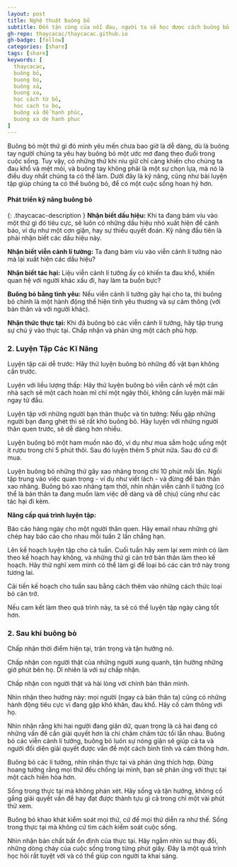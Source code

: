 ```yaml
---
layout: post
title: Nghệ thuật buông bỏ
subtitle: Đến tận cùng của nỗi đau, người ta sẽ học được cách buông bỏ...
gh-repo: thaycacac/thaycacac.github.io
gh-badge: [follow]
categories: [share]
tags: [share]
keywords: [
  thaycacac,
  buông bỏ,
  buong bo,
  buông xả,
  buong xa,
  học cách từ bỏ,
  hoc cach tu bo,
  buông xả để hạnh phúc,
  buong xa de hanh phuc
]
---
```


Buông bỏ một thứ gì đó mình yêu mến chưa bao giờ là dễ dàng, dù là buông tay người chúng ta yêu hay buông bỏ một ước mơ đang theo đuổi trong cuộc sống. Tuy vậy, có những thứ khi níu giữ chỉ càng khiến cho chúng ta đau khổ và mệt mỏi, và buông tay không phải là một sự chọn lựa, mà nó là điều duy nhất chúng ta có thể làm. Dưới đây là kỹ năng, cũng như bài luyện tập giúp chúng ta có thể buông bỏ, để có một cuộc sống hoan hỷ hơn.

#### Phát triển kỹ năng buông bỏ

{: .thaycacac-description }
**Nhận biết dấu hiệu:** Khi ta đang bám víu vào một thứ gì đó tiêu cực, sẽ luôn có những dấu hiệu nhỏ xuất hiện để cảnh báo, ví dụ như một cơn giận, hay sự thiếu quyết đoán. Kỹ năng đầu tiên là phải nhận biết các dấu hiệu này.

**Nhận biết viễn cảnh lí tưởng:** Ta đang bám víu vào viễn cảnh lí tưởng nào mà lại xuất hiện các dấu hiệu?

**Nhận biết tác hại:** Liệu viễn cảnh lí tưởng ấy có khiến ta đau khổ, khiến quan hệ với người khác xấu đi, hay làm ta buồn bực?

**Buông bỏ bằng tình yêu:** Nếu viễn cảnh lí tưởng gây hại cho ta, thì buông bỏ chính là một hành động thể hiện tình yêu thương và sự cảm thông (với bản thân và với người khác).

**Nhận thức thực tại:** Khi đã buông bỏ các viễn cảnh lí tưởng, hãy tập trung sự chú ý vào thực tại. Chấp nhận và phản ứng một cách phù hợp.

### 2. Luyện Tập Các Kĩ Năng

Luyện tập cái dễ trước: Hãy thử luyện buông bỏ những đồ vật bạn không
cần trước.

Luyện với liều lượng thấp: Hãy thử luyện buông bỏ viễn cảnh về một căn
nhà sạch sẽ một cách hoàn mĩ chỉ một ngày thôi, không cần luyện mãi mãi
ngay từ đầu.

Luyện tập với những người bạn thân thuộc và tin tưởng: Nếu gặp những
người bạn đang ghét thì sẽ rất khó buông bỏ. Hãy luyện với những người
thân quen trước, sẽ dễ dàng hơn nhiều.

Luyện buông bỏ một ham muốn nào đó, ví dụ như mua sắm hoặc uống
một ít rượu trong chỉ 5 phút thôi. Sau đó luyện thêm 5 phút nữa. Sau đó cứ đi
mua.

Luyện buông bỏ những thứ gây xao nhãng trong chỉ 10 phút mỗi lần.
Ngồi tập trung vào việc quan trọng - ví dụ như viết lách - và đừng để bản
thân xao nhãng. Buông bỏ xao nhãng tạm thời, nhìn nhận viễn cảnh lí tưởng
(có thể là bản thân ta đang muốn làm việc dễ dàng và dễ chịu) cũng như các
tác hại đi kèm.

**Nâng cấp quá trình luyện tập:**

Báo cáo hàng ngày cho một người thân quen. Hãy email nhau những ghi
chép hay báo cáo cho nhau mỗi tuần 2 lần chẳng hạn.

Lên kế hoạch luyện tập cho cả tuần. Cuối tuần hãy xem lại xem mình có
làm theo kế hoạch hay không, và những thứ gì cản trở bản thân làm theo kế
hoạch. Hãy thử nghĩ xem mình có thể làm gì để loại bỏ các cản trở này trong
tương lai.

Cải tiến kế hoạch cho tuần sau bằng cách thêm vào những cách thức loại
bỏ cản trở.

Nếu cam kết làm theo quá trình này, ta sẽ có thể luyện tập ngày càng tốt
hơn.

### 2. Sau khi buông bỏ

Chấp nhận thời điểm hiện tại, trân trọng và tận hưởng nó.

Chấp nhận con người thật của những người xung quanh, tận hưởng
những giờ phút bên họ. Dĩ nhiên là với sự chấp nhận.

Chấp nhận con người thật và hài lòng với chính bản thân mình.

Nhìn nhận theo hướng này: mọi người (ngay cả bản thân ta) cũng có
những hành động tiêu cực vì đang gặp khó khăn, đau khổ. Hãy cố cảm thông
với họ.

Nhìn nhận rằng khi hai người đang giận dữ, quan trọng là cả hai đang có
những vấn đề cần giải quyết hơn là chỉ chăm chăm tức tối lẫn nhau. Buông
bỏ các viễn cảnh lí tưởng, buông bỏ luôn sự nóng giận sẽ giúp cả ta và người
đối diện giải quyết được vấn đề một cách bình tĩnh và cảm thông hơn.

Buông bỏ các lí tưởng, nhìn nhận thực tại và phản ứng thích hợp. Đừng
hoang tưởng rằng mọi thứ đều chống lại mình, bạn sẽ phản ứng với thực tại
một cách hiền hòa hơn.

Sống trong thực tại mà không phán xét. Hãy sống và tận hưởng, không
cố gắng giải quyết vấn đề hay đạt được thành tựu gì cả trong chỉ một vài
phút thử xem.

Buông bỏ khao khát kiểm soát mọi thứ, cứ để mọi thứ diễn ra như thế.
Sống trong thực tại mà không cứ tìm cách kiểm soát cuộc sống.

Nhìn nhận bản chất bất ổn định của thực tại. Hãy ngắm nhìn sự thay đổi,
những dòng chảy của cuộc sống trong từng phút giây. Đây là một quá trình
học hỏi rất tuyệt vời và có thể giúp con người ta khai sáng.
